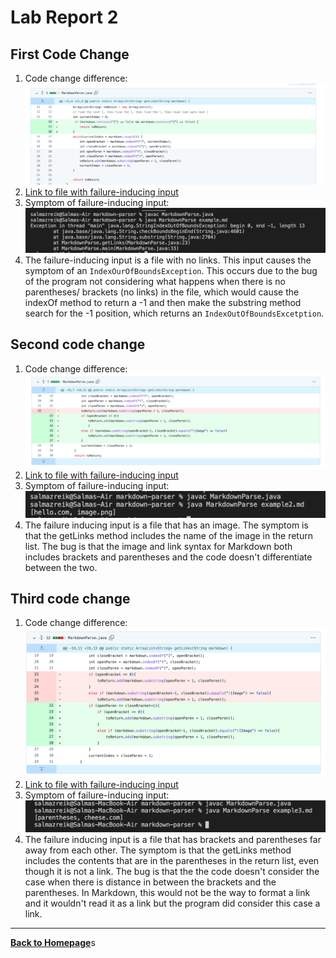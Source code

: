 # Lab Report 2
## First Code Change
1. Code change difference: ![Image](codechange1.png)
2. [Link to file with failure-inducing input](https://szreik.github.io/cse15l-lab-reports/example.html)
3. Symptom of failure-inducing input: ![Image](output1.png)
4. The failure-inducing input is a file with no links. This input causes the symptom of an `IndexOurOfBoundsException`. This occurs due to the bug of the program not considering what happens when there is no parentheses/ brackets (no links) in the file, which would cause the indexOf method to return a -1 and then make the substring method search for the -1 position, which returns an `IndexOutOfBoundsExcetption`.

## Second code change
1. Code change difference: ![Image](codechange2.png)
2. [Link to file with failure-inducing input](https://szreik.github.io/cse15l-lab-reports/example2.html)
3. Symptom of failure-inducing input: ![Image](output2.png)
4. The failure inducing input is a file that has an image. The symptom is that the getLinks method includes the name of the image in the return list. The bug is that the image and link syntax for Markdown both includes brackets and parentheses and the code doesn't differentiate between the two.

## Third code change
1. Code change difference: ![Image](codechange3.png)
2. [Link to file with failure-inducing input](https://szreik.github.io/cse15l-lab-reports/example3.html)
3. Symptom of failure-inducing input: ![Image](output3.png)
4. The failure inducing input is a file that has brackets and parentheses far away from each other. The symptom is that the getLinks method includes the contents that are in the parentheses in the return list, even though it is not a link. The bug is that the the code doesn't consider the case when there is distance in between the brackets and the parentheses. In Markdown, this would not be the way to format a link and it wouldn't read it as a link but the program did consider this case a link.

---

[**Back to Homepage**](https://szreik.github.io/cse15l-lab-reports)s
